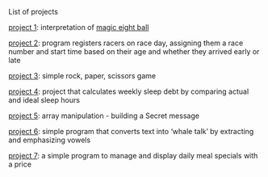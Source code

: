 List of projects

[project 1](https://github.com/vozikkks/js-learning-projects/blob/main/eight-ball-project.js): interpretation of [magic eight ball](https://en.wikipedia.org/wiki/Magic_8_Ball)

[project 2](https://github.com/vozikkks/js-learning-projects/blob/main/race-day.js): program registers racers on race day, assigning them a race number and start time based on their age and whether they arrived early or late

[project 3](https://github.com/vozikkks/js-learning-projects/blob/main/rock-paper-scissors.js): simple rock, paper, scissors game

[project 4](https://github.com/vozikkks/js-learning-projects/blob/main/sleep-debt-calculator.js): project that calculates weekly sleep debt by comparing actual and ideal sleep hours

[project 5](https://github.com/vozikkks/js-learning-projects/blob/main/secret-message.js): array manipulation - building a Secret message

[project 6](https://github.com/vozikkks/js-learning-projects/blob/main/whaleTalk.js): simple program that converts text into ‘whale talk’ by extracting and emphasizing vowels

[project 7](https://github.com/vozikkks/js-learning-projects/blob/main/daily-specials-menu.js): a simple program to manage and display daily meal specials with a price
